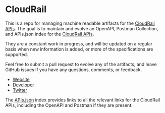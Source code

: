 # CloudRailThis is a repo for managing machine readable artifacts for the [CloudRail APIs](https://cloudrail.com/). The goal is to maintain and evolve an OpenAPI, Postman Collection, and APIs.json index for the [CloudRail APIs](https://cloudrail.com/).They are a constant work in progress, and will be updated on a regular basis when new information is added, or more of the specifications are supported.Feel free to submit a pull request to evolve any of the artifacts, and leave GitHub issues if you have any questions, comments, or feedback.- [Website](https://cloudrail.com/)- [Developer](https://cloudrail.com/)- [Twitter](https://twitter.com/CloudRail)The [APIs.json](https://github.com/api-evangelist/cloudrail/blob/master/apis.json) index provides links to all the relevant links for the CloudRail APIs, including the OpenAPI and Postman if they are present.